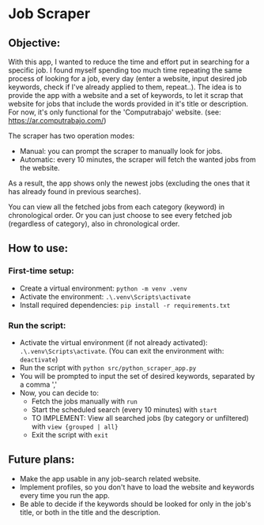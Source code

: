 # Job Scraper


## Objective:

With this app, I wanted to reduce the time and effort put in searching for a specific job. I found myself spending too much time repeating the same process of looking for a job, every day (enter a website, input desired job keywords, check if I've already applied to them, repeat..). The idea is to provide the app with a website and a set of keywords, to let it scrap that website for jobs that include the words provided in it's title or description. For now, it's only functional for the 'Computrabajo' website. (see: https://ar.computrabajo.com/)

The scraper has two operation modes:
- Manual: you can prompt the scraper to manually look for jobs.
- Automatic: every 10 minutes, the scraper will fetch the wanted jobs from the website.

As a result, the app shows only the newest jobs (excluding the ones that it has already found in previous searches).

You can view all the fetched jobs from each category (keyword) in chronological order. Or you can just choose to see every fetched job (regardless of category), also in chronological order.


## How to use:

### First-time setup:
- Create a virtual environment: `python -m venv .venv`
- Activate the environment: `.\.venv\Scripts\activate`
- Install required dependencies: `pip install -r requirements.txt`

### Run the script:
- Activate the virtual environment (if not already activated): `.\.venv\Scripts\activate`. (You can exit the environment with: `deactivate`)
- Run the script with `python src/python_scraper_app.py`
- You will be prompted to input the set of desired keywords, separated by a comma ','
- Now, you can decide to:
    - Fetch the jobs manually with `run`
    - Start the scheduled search (every 10 minutes) with `start`
    - TO IMPLEMENT: View all searched jobs (by category or unfiltered) with `view {grouped | all}`
    - Exit the script with `exit`


## Future plans:
- Make the app usable in any job-search related website.
- Implement profiles, so you don't have to load the website and keywords every time you run the app.
- Be able to decide if the keywords should be looked for only in the job's title, or both in the title and the description.
